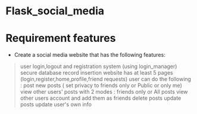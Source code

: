 # Flask_social_media

# Requirement features 
* Create a social media website that has the following features:
> user login,logout and registration system (using login_manager)
> secure database record insertion
> website has at least 5 pages (login,register,home,profile,friend requests)
> user can do the following :
> post new posts ( set privacy to friends only or Public or only me)
> view other users' posts with 2 modes : friends only or All posts
> view other users account and add them as friends
> delete posts
> update posts
> update user's own info
